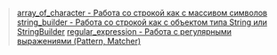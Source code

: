 > [array_of_character - Работа со строкой как с массивом символов](https://github.com/alekseykravtchuk/Task_EpamTrainingCenter/tree/master/src/by/krava/etc/unit3/array_of_character)
> [string_builder - Работа со строкой как с объектом типа String или StringBuilder](https://github.com/alekseykravtchuk/Task_EpamTrainingCenter/tree/master/src/by/krava/etc/unit3/string_builder)
> [regular_expression - Работа с регулярными выражениями (Pattern, Matcher)](https://github.com/alekseykravtchuk/Task_EpamTrainingCenter/tree/master/src/by/krava/etc/unit3/regular_expression)
